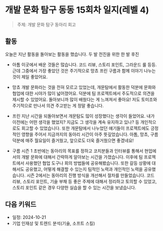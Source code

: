 # 개발 문화 탐구 동동 15회차 일지(레벨 4)

> 주제: 개발 문화 탐구 동아리 회고

## 활동

오늘은 지난 활동을 돌아보는 활동을 했습니다. 두 발 전진을 위한 한 발 후진

- 아톰
  이곳에서 배운 것들은 많습니다. 코드 리뷰, 스토리 포인트, 그라운드 룰 등등. 근데 그중에서 가장 좋았던 것은 주기적으로 망쵸 프린 구름과 함께 이야기 나누는 것이 제일 좋았어요.

- 망쵸
  개발 문화라는 것을 전혀 모르고 있었는데, 개문탐에서 활동한 덕분에 문화와 협업에 대한 시야가 많이 넓어졌어요. 덕분에 팀 프로젝트에서 주도적으로 의견을 제시할 수 있었어요. 돌아보니까 많이 배웠다는 게 느껴져서 좋아요! 저도 토미조와 주기적으로 만나서 의견 주고받는 게 정말 좋습니다.

- 프린
  지난 시간을 되돌아보면서 개문탐도 많이 성장했다는 생각이 들었어요. 내가 이전에는 어떤 생각을 했었지? 지금도 그 생각을 계속 유지하고 있나? 등 개인적으로도 회고할 수 있었습니다. 또한 개문탐에서 나누었던 얘기들이 프로젝트에도 긍정적인 영향을 주어서 지금까지의 동아리 시간이 아주 뜻깊었습니다. 아톰, 망쵸, 구름 덕분에 매주 월요일이 즐거웠고, 앞으로도 더욱 즐거웠으면 좋겠네요!

- 구름
  시즌 1 초반에는 동아리의 목표를 정하고 코치분들과 인터뷰를 통해서 현업에서의 개발 문화에 대해서 간략하게 알아보는 시간을 가졌습니다. 이후에 팀 프로젝트에서 사용했던 협업 도구나 회의 방법들에 공유해봤습니다. 또한 갈등 상황에 대해서도 공유했고, 어떻게 해결할 수 있는지 팀적인 노력과 개인적인 노력을 공유했습니다.
  시즌 2에서는 동아리의 진행 방식을 개선해서 절차를 만들었습니다. 코드 리뷰, 스토리 포인트, 기술 부채 등 좋은 주제에 대해서 정리하고 토의할 수 있었고, 스토리 포인트 같은 경우 다양한 실습을 할 수 있는 시간을 보냈습니다.

## 다음 키워드

- 일정: 2024-10-21
- 기업 인재상 및 트렌드 분석(기술, 소프트 스킬)
